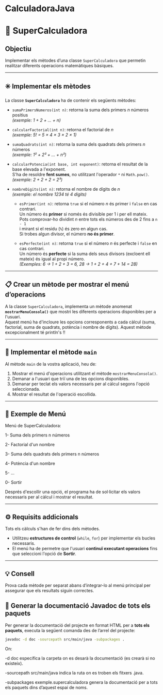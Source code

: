 # CalculadoraJava

# 🧮 SuperCalculadora

## Objectiu
Implementar els mètodes d’una classe `SuperCalculadora` que permetin realitzar diferents operacions matemàtiques bàsiques.

---

## ✳️ Implementar els mètodes

La classe **`SuperCalculadora`** ha de contenir els següents mètodes:

- `sumaPrimersNumeros(int n)`: retorna la suma dels primers *n* números positius  
  *(exemple: 1 + 2 + ... + n)*

- `calcularFactorial(int n)`: retorna el factorial de *n*  
  *(exemple: 5! = 5 × 4 × 3 × 2 × 1)*

- `sumaQuadrats(int n)`: retorna la suma dels quadrats dels primers *n* números  
  *(exemple: 1² + 2² + ... + n²)*

- `calcularPotencia(int base, int exponent)`: retorna el resultat de la base elevada a l'exponent.  
  S'ha de resoldre **fent sumes**, no utilitzant l'operador `*` ni `Math.pow()`.  
  *(exemple: 2 + 2 + 2 = 2³)*

- `nombreDigits(int n)`: retorna el nombre de dígits de *n*  
  *(exemple: el nombre 1234 té 4 dígits)*

  - `esPrimer(int n)`: retorna `true` si el número *n* és primer i `false` en cas contrari.  
  Un número és **primer** si només és divisible per 1 i per ell mateix.  
  Pots comprovar-ho dividint *n* entre tots els números des de 2 fins a `n - 1`  
  i mirant si el residu (`%`) és zero en algun cas.  
  Si trobes algun divisor, el número **no és primer**.

  - `esPerfecte(int n)`: retorna `true` si el número *n* és perfecte i `false` en cas contrari.  
  Un número és **perfecte** si la suma dels seus divisors (excloent ell mateix) és igual al propi número.  
  *(Exemples: 6 → 1 + 2 + 3 = 6, 28 → 1 + 2 + 4 + 7 + 14 = 28)*

---

## 📋 Crear un mètode per mostrar el menú d’operacions

A la classe `SuperCalculadora`, implementa un mètode anomenat **`mostrarMenuConsola()`** que mostri les diferents operacions disponibles per a l'usuari.  
Aquest menú ha d'incloure les opcions corresponents a cada càlcul (suma, factorial, suma de quadrats, potència i nombre de dígits).
Aquest mètode excepcionalment té println's !!

---

## 🚀 Implementar el mètode `main`

Al mètode `main` de la vostra aplicació, heu de:

1. Mostrar el menú d'operacions utilitzant el mètode `mostrarMenuConsola()`.
2. Demanar a l'usuari que triï una de les opcions disponibles.
3. Demanar per teclat els valors necessaris per al càlcul segons l'opció seleccionada.
4. Mostrar el resultat de l'operació escollida.

---

## 🧭 Exemple de Menú
Menú de SuperCalculadora:

1- Suma dels primers n números

2- Factorial d'un nombre

3- Suma dels quadrats dels primers n números

4- Potència d'un nombre

5- ...

0- Sortir

Després d'escollir una opció, el programa ha de sol·licitar els valors necessaris per al càlcul i mostrar el resultat.

---

## ⚙️ Requisits addicionals


  Tots els càlculs s'han de fer dins dels mètodes.
- Utilitzeu **estructures de control** (`while`, `for`) per implementar els bucles necessaris.
- El menú ha de permetre que l'usuari **continuï executant operacions** fins que seleccioni l'opció de **Sortir**.

---

## 💡 Consell
Prova cada mètode per separat abans d’integrar-lo al menú principal per assegurar que els resultats siguin correctes.


## 📘 Generar la documentació Javadoc de tots els paquets

Per generar la documentació del projecte en format HTML per a **tots els paquets**, executa la següent comanda des de l’arrel del projecte:

```bash
javadoc -d doc -sourcepath src/main/java -subpackages .
```

On:

-d doc especifica la carpeta on es desarà la documentació (es crearà si no existeix).

-sourcepath src/main/java indica la ruta on es troben els fitxers .java.

-subpackages exemple.supercalculadora genera la documentació per a tots els paquets dins d’aquest espai de noms.